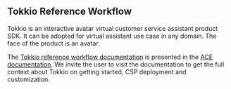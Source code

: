 
Tokkio Reference Workflow
--------------------------

Tokkio is an interactive avatar virtual customer service assistant product SDK. It can be adopted for virtual assistant use case in any domain. The face of the product is an avatar.

The [Tokkio reference workflow documentation](https://docs.nvidia.com/ace/tokkio/5.0.0-beta/index.html) is presented in the [ACE documentation](https://docs.nvidia.com/ace/latest/index.html). We invite the user to visit the documentation to get the full context about Tokkio on getting started, CSP deployment and customization.
